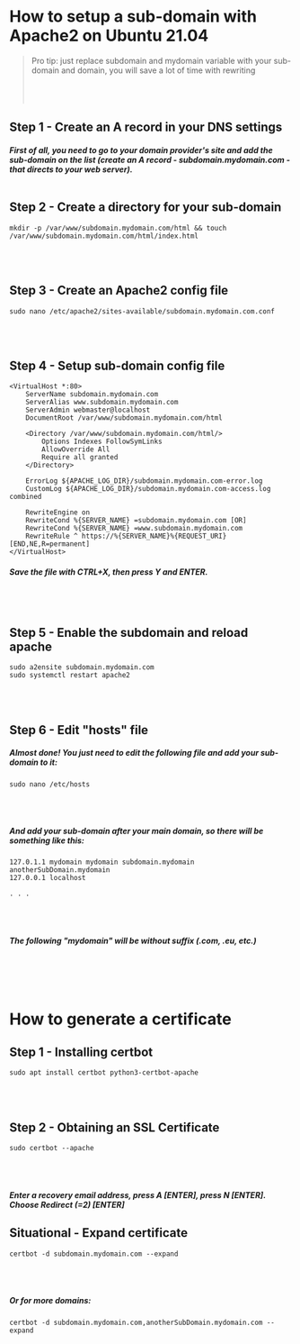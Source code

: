 # How to setup a sub-domain with Apache2 on Ubuntu 21.04
> Pro tip: just replace subdomain and mydomain variable with your sub-domain and domain, you will save a lot of time with rewriting
> <br /><br /><br /><br />


## Step 1 - Create an A record in your DNS settings
##### First of all, you need to go to your domain provider's site and add the sub-domain on the list (create an A record - subdomain.mydomain.com - that directs to your web server).<br /><br />

## Step 2 - Create a directory for your sub-domain
```
mkdir -p /var/www/subdomain.mydomain.com/html && touch /var/www/subdomain.mydomain.com/html/index.html
```
<br /><br />

## Step 3 - Create an Apache2 config file
```
sudo nano /etc/apache2/sites-available/subdomain.mydomain.com.conf
```
<br /><br />

## Step 4 - Setup sub-domain config file
```
<VirtualHost *:80>
    ServerName subdomain.mydomain.com
    ServerAlias www.subdomain.mydomain.com
    ServerAdmin webmaster@localhost
    DocumentRoot /var/www/subdomain.mydomain.com/html

    <Directory /var/www/subdomain.mydomain.com/html/>
        Options Indexes FollowSymLinks
        AllowOverride All
        Require all granted
    </Directory>

    ErrorLog ${APACHE_LOG_DIR}/subdomain.mydomain.com-error.log
    CustomLog ${APACHE_LOG_DIR}/subdomain.mydomain.com-access.log combined
    
    RewriteEngine on
    RewriteCond %{SERVER_NAME} =subdomain.mydomain.com [OR]
    RewriteCond %{SERVER_NAME} =www.subdomain.mydomain.com
    RewriteRule ^ https://%{SERVER_NAME}%{REQUEST_URI} [END,NE,R=permanent]
</VirtualHost>
```
##### Save the file with CTRL+X, then press Y and ENTER.
<br /><br />
## Step 5 - Enable the subdomain and reload apache
```
sudo a2ensite subdomain.mydomain.com
sudo systemctl restart apache2
```
<br /><br />
## Step 6 - Edit "hosts" file
##### Almost done! You just need to edit the following file and add your sub-domain to it:
```
sudo nano /etc/hosts
```
<br /><br />
##### And add your sub-domain after your main domain, so there will be something like this:
```
127.0.1.1 mydomain mydomain subdomain.mydomain anotherSubDomain.mydomain
127.0.0.1 localhost

. . .
```
<br /><br />
##### The following "mydomain" will be without suffix (.com, .eu, etc.)
<br /><br /><br />

# How to generate a certificate

## Step 1 - Installing certbot
```
sudo apt install certbot python3-certbot-apache
```
<br /><br />
## Step 2 - Obtaining an SSL Certificate
```
sudo certbot --apache
```
<br /><br />
##### Enter a recovery email address, press A [ENTER], press N [ENTER]. Choose Redirect (=2) [ENTER]

## Situational - Expand certificate
```
certbot -d subdomain.mydomain.com --expand
```
<br /><br />
##### Or for more domains:
```
certbot -d subdomain.mydomain.com,anotherSubDomain.mydomain.com --expand
```
<br /><br />
